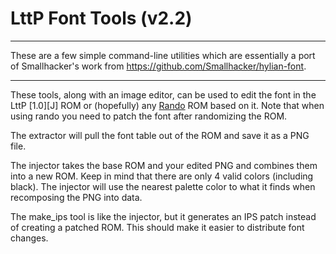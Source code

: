 # LttP Font Tools (v2.2)
---

These are a few simple command-line utilities which are essentially a port of Smallhacker's work from https://github.com/Smallhacker/hylian-font.

---

These tools, along with an image editor, can be used to edit the font in the LttP [1.0][J] ROM or (hopefully) any [Rando](http://vt.alttp.run/) ROM based on it. Note that when using rando you need to patch the font after randomizing the ROM.

The extractor will pull the font table out of the ROM and save it as a PNG file.

The injector takes the base ROM and your edited PNG and combines them into a new ROM. Keep in mind that there are only 4 valid colors (including black). The injector will use the nearest palette color to what it finds when recomposing the PNG into data.

The make_ips tool is like the injector, but it generates an IPS patch instead of creating a patched ROM. This should make it easier to distribute font changes.
